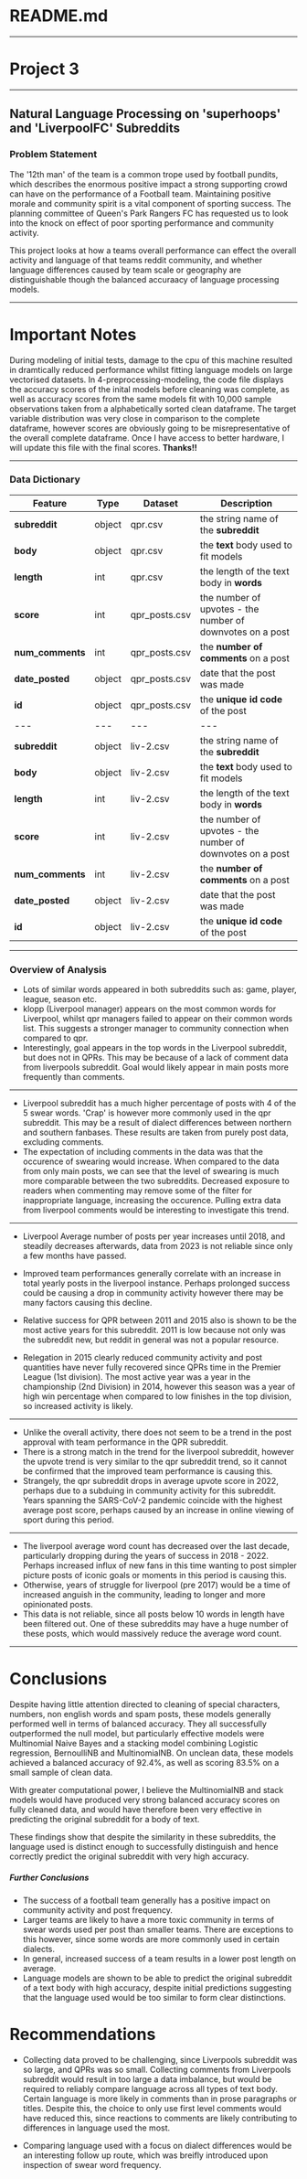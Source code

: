 # README.md

---

# Project 3

---

## Natural Language Processing on 'superhoops' and 'LiverpoolFC' Subreddits

### Problem Statement

The '12th man' of the team is a common trope used by football pundits, which describes the enormous positive impact a strong supporting crowd can have on the performance of a Football team. Maintaining positive morale and community spirit is a vital component of sporting success. The planning committee of Queen's Park Rangers FC has requested us to look into the knock on effect of poor sporting performance and community activity.

This project looks at how a teams overall performance can effect the overall activity and language of that teams reddit community, and whether language differences caused by team scale or geography are distinguishable though the balanced accuraacy of language processing models.

---

# Important Notes

During modeling of initial tests, damage to the cpu of this machine resulted in dramtically reduced performance whilst fitting language models on large vectorised datasets. In 4-preprocessing-modeling, the code file displays the accuracy scores of the inital models before cleaning was complete, as well as accuracy scores from the same models fit with 10,000 sample observations taken from a alphabetically sorted clean dataframe. The target variable distribution was very close in comparison to the complete dataframe, however scores are obviously going to be misrepresentative of the overall complete dataframe. Once I have access to better hardware, I will update this file with the final scores. **Thanks!!**

---

### Data Dictionary

|Feature|Type|Dataset|Description|
|---|---|---|---|
|**subreddit**|object|qpr.csv|the string name of the **subreddit**|
|**body**|object|qpr.csv|the **text** body used to fit models|
|**length**|int|qpr.csv|the length of the text body in **words**|
|**score**|int|qpr_posts.csv|the number of upvotes - the number of downvotes on a post|
|**num_comments**|int|qpr_posts.csv|the **number of comments** on a post|
|**date_posted**|object|qpr_posts.csv|date that the post was made|
|**id**|object|qpr_posts.csv|the **unique id code** of the post|
|---|---|---|---|
|**subreddit**|object|liv-2.csv|the string name of the **subreddit**|
|**body**|object|liv-2.csv|the **text** body used to fit models|
|**length**|int|liv-2.csv|the length of the text body in **words**|
|**score**|int|liv-2.csv|the number of upvotes - the number of downvotes on a post|
|**num_comments**|int|liv-2.csv|the **number of comments** on a post|
|**date_posted**|object|liv-2.csv|date that the post was made|
|**id**|object|liv-2.csv|the **unique id code** of the post|

---

### Overview of Analysis

- Lots of similar words appeared in both subreddits such as: game, player, league, season etc.
- klopp (Liverpool manager) appears on the most common words for Liverpool, whilst qpr managers failed to appear on their common words list. This suggests a stronger manager to community connection when compared to qpr.
- Interestingly, goal appears in the top words in the Liverpool subreddit, but does not in QPRs. This may be because of a lack of comment data from liverpools subreddit. Goal would likely appear in main posts more frequently than comments.
 --- 
- Liverpool subreddit has a much higher percentage of posts with 4 of the 5 swear words. 'Crap' is however more commonly used in the qpr subreddit. This may be a result of dialect differences between northern and southern fanbases. These results are taken from purely post data, excluding comments.
- The expectation of including comments in the data was that the occurence of swearing would increase. When compared to the data from only main posts, we can see that the level of swearing is much more comparable between the two subreddits. Decreased exposure to readers when commenting may remove some of the filter for inappropriate language, increasing the occurence. Pulling extra data from liverpool comments would be interesting to investigate this trend.
---
- Liverpool Average number of posts per year increases until 2018, and steadily decreases afterwards, data from 2023 is not reliable since only a few months have passed.
- Improved team performances generally correlate with an increase in total yearly posts in the liverpool instance. Perhaps prolonged success could be causing a drop in community activity however there may be many factors causing this decline.

- Relative success for QPR between 2011 and 2015 also is shown to be the most active years for this subreddit. 2011 is low because not only was the subreddit new, but reddit in general was not a popular resource.
- Relegation in 2015 clearly reduced community activity and post quantities have never fully recovered since QPRs time in the Premier League (1st division). The most active year was a year in the championship (2nd Division) in 2014, however this season was a year of high win percentage when compared to low finishes in the top division, so increased activity is likely.
---
- Unlike the overall activity, there does not seem to be a trend in the post approval with team performance in the QPR subreddit. 
- There is a strong match in the trend for the liverpool subreddit, however the upvote trend is very similar to the qpr subreddit trend, so it cannot be confirmed that the improved team performance is causing this.
- Strangely, the qpr subreddit drops in average upvote score in 2022, perhaps due to a subduing in community activity for this subreddit. Years spanning the SARS-CoV-2 pandemic coincide with the highest average post score, perhaps caused by an increase in online viewing of sport during this period.
---
- The liverpool average word count has decreased over the last decade, particularly dropping during the years of success in 2018 - 2022. Perhaps increased influx of new fans in this time wanting to post simpler picture posts of iconic goals or moments in this period is causing this.
- Otherwise, years of struggle for liverpool (pre 2017) would be a time of increased anguish in the community, leading to longer and more opinionated posts. 
- This data is not reliable, since all posts below 10 words in length have been filtered out. One of these subreddits may have a huge number of these posts, which would massively reduce the average word count.

---

# Conclusions

Despite having little attention directed to cleaning of special characters, numbers, non english words and spam posts, these models generally performed well in terms of balanced accuracy. They all successfully outperformed the null model, but particularly effective models were Multinomial Naive Bayes and a stacking model combining Logistic regression, BernoulliNB and MultinomialNB. On unclean data, these models achieved a balanced accuracy of 92.4%, as well as scoring 83.5% on a small sample of clean data.

With greater computational power, I believe the MultinomialNB and stack models would have produced very strong balanced accuracy scores on fully cleaned data, and would have therefore been very effective in predicting the original subreddit for a body of text. 

These findings show that despite the similarity in these subreddits, the language used is distinct enough to successfully distinguish and hence correctly predict the original subreddit with very high accuracy. 

##### Further Conclusions

- The success of a football team generally has a positive impact on community activity and post frequency.
- Larger teams are likely to have a more toxic community in terms of swear words used per post than smaller teams. There are exceptions to this however, since some words are more commonly used in certain dialects. 
- In general, increased success of a team results in a lower post length on average.
- Language models are shown to be able to predict the original subreddit of a text body with high accuracy, despite initial predictions suggesting that the language used would be too similar to form clear distinctions.

# Recommendations

- Collecting data proved to be challenging, since Liverpools subreddit was so large, and QPRs was so small. Collecting comments from Liverpools subreddit would result in too large a data imbalance, but would be required to reliably compare language across all types of text body. Certain language is more likely in comments than in prose paragraphs or titles. Despite this, the choice to only use first level comments would have reduced this, since reactions to comments are likely contributing to differences in language used the most.

- Comparing language used with a focus on dialect differences would be an interesting follow up route, which was breifly introduced upon inspection of swear word frequency.